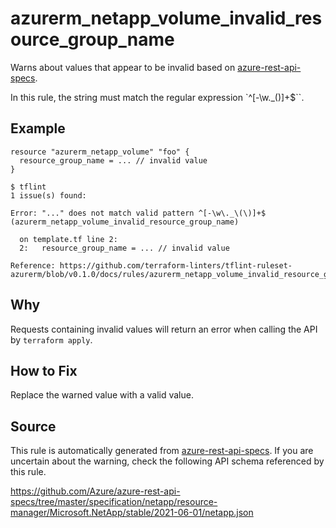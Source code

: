 <!--- This file generated by `tools/apispec-rule-gen/main.go`. DO NOT EDIT --->

# azurerm_netapp_volume_invalid_resource_group_name

Warns about values that appear to be invalid based on [azure-rest-api-specs](https://github.com/Azure/azure-rest-api-specs).

In this rule, the string must match the regular expression `^[-\w\._\(\)]+$``.

## Example

```hcl
resource "azurerm_netapp_volume" "foo" {
  resource_group_name = ... // invalid value
}
```

```
$ tflint
1 issue(s) found:

Error: "..." does not match valid pattern ^[-\w\._\(\)]+$ (azurerm_netapp_volume_invalid_resource_group_name)

  on template.tf line 2:
  2:   resource_group_name = ... // invalid value

Reference: https://github.com/terraform-linters/tflint-ruleset-azurerm/blob/v0.1.0/docs/rules/azurerm_netapp_volume_invalid_resource_group_name.md

```

## Why

Requests containing invalid values will return an error when calling the API by `terraform apply`.

## How to Fix

Replace the warned value with a valid value.

## Source

This rule is automatically generated from [azure-rest-api-specs](https://github.com/Azure/azure-rest-api-specs). If you are uncertain about the warning, check the following API schema referenced by this rule.

https://github.com/Azure/azure-rest-api-specs/tree/master/specification/netapp/resource-manager/Microsoft.NetApp/stable/2021-06-01/netapp.json
